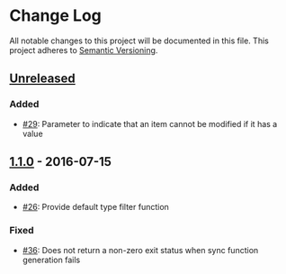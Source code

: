 # Change Log
All notable changes to this project will be documented in this file.
This project adheres to [Semantic Versioning](http://semver.org/).

## [Unreleased]
### Added
- [#29](https://github.com/Kashoo/synctos/issues/29): Parameter to indicate that an item cannot be modified if it has a value

## [1.1.0] - 2016-07-15
### Added
- [#26](https://github.com/Kashoo/synctos/issues/26): Provide default type filter function

### Fixed
- [#36](https://github.com/Kashoo/synctos/issues/36): Does not return a non-zero exit status when sync function generation fails

[Unreleased]: https://github.com/olivierlacan/keep-a-changelog/compare/v1.1.0...HEAD
[1.1.0]: https://github.com/olivierlacan/keep-a-changelog/compare/v1.0.0...v1.1.0

